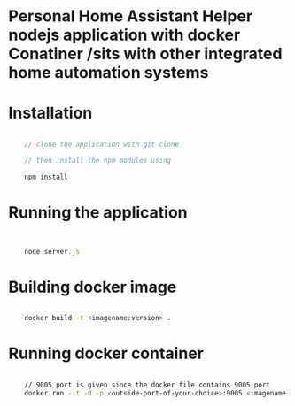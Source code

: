  #  Personal Home Assistant Helper nodejs application with docker Conatiner /sits with other integrated home automation systems 


# Installation


```javascript

    // clone the application with git clone

    // then install the npm modules using
     
    npm install


```


# Running the application


```javascript


    node server.js


```
   

# Building docker image

```bash

    docker build -t <imagename:version> .

```



# Running docker container


```bash

    // 9005 port is given since the docker file contains 9005 port
    docker run -it -d -p <outside-port-of-your-choice>:9005 <imagename:version>

```


